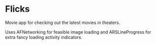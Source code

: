 # Flicks
Movie app for checking out the latest movies in theaters.

Uses AFNetworking for feasible image loading and ARSLineProgress for extra fancy loading activity indicators.
